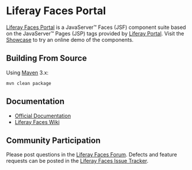 # Liferay Faces Portal

[Liferay Faces Portal](http://www.liferay.com/community/liferay-projects/liferay-faces/overview) is a JavaServer&trade;
Faces (JSF) component suite based on the JavaServer&trade; Pages (JSP) tags provided by
[Liferay Portal](http://www.liferay.com/community/liferay-projects/liferay-portal/overview). Visit the
[Showcase](http://www.liferayfaces.org/web/guest/showcase) to try an online demo of the components.

## Building From Source

Using [Maven](https://maven.apache.org/) 3.x:

	mvn clean package

## Documentation

* [Official Documentation](http://www.liferay.com/community/liferay-projects/liferay-faces/documentation)
* [Liferay Faces Wiki](http://www.liferay.com/community/wiki/-/wiki/Main/Liferay+Faces)

## Community Participation

Please post questions in the [Liferay Faces Forum](http://www.liferay.com/community/forums/-/message_boards/category/13289027).
Defects and feature requests can be posted in the [Liferay Faces Issue Tracker](http://issues.liferay.com/browse/FACES).